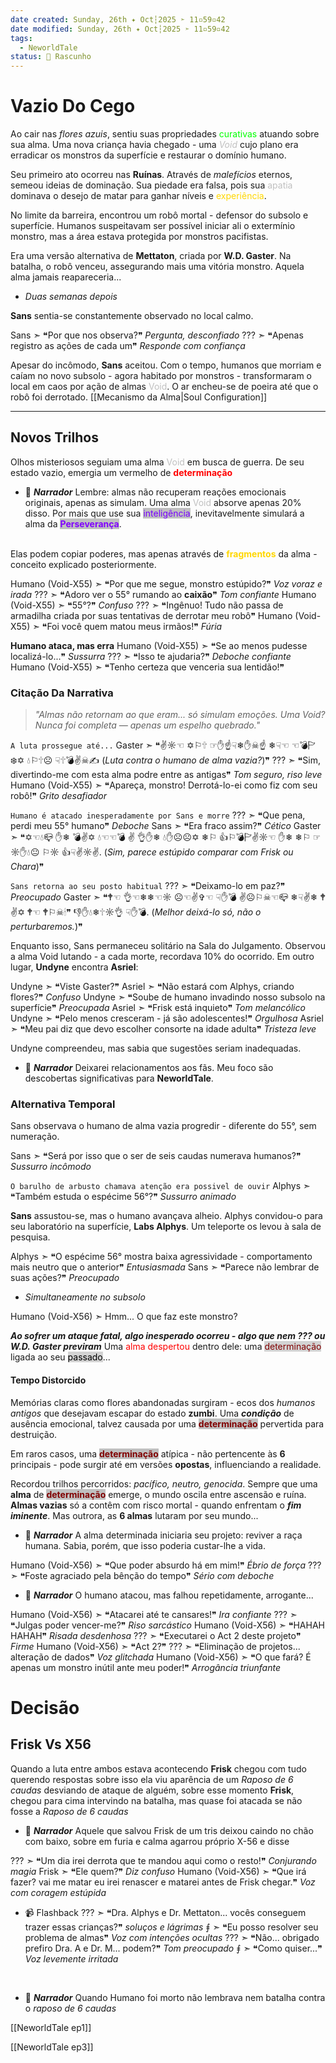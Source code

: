 ```yaml
---
date created: Sunday, 26th ✦ Oct┆2025 ➣ 11▫59▫42
date modified: Sunday, 26th ✦ Oct┆2025 ➣ 11▫59▫42
tags:
  - NeworldTale
status: 📄 Rascunho
---
```


# Vazio Do Cego
Ao cair nas *flores azuis*, sentiu suas propriedades <span style="color:rgb(0, 255, 0)">curativas</span> atuando sobre sua alma. Uma nova criança havia chegado - uma *<span style="color: rgb(192,192,192)">Void</span>* cujo plano era erradicar os monstros da superfície e restaurar o domínio humano.

Seu primeiro ato ocorreu nas **Ruínas**. Através de *malefícios* eternos, semeou ideias de dominação. Sua piedade era falsa, pois sua <span style="color:rgb(192,192,192)">apatia</span> dominava o desejo de matar para ganhar níveis e <span style="color:rgb(255,215,0)">experiência</span>.

No limite da barreira, encontrou um robô mortal - defensor do subsolo e superfície. Humanos suspeitavam ser possível iniciar ali o extermínio monstro, mas a área estava protegida por monstros pacifistas.

Era uma versão alternativa de **Mettaton**, criada por **W.D. Gaster**. Na batalha, o robô venceu, assegurando mais uma vitória monstro. Aquela alma jamais reapareceria...

- *Duas semanas depois*

**Sans** sentia-se constantemente observado no local calmo.

Sans ➣ ❝Por que nos observa?❞ *Pergunta, desconfiado*
??? ➣ ❝Apenas registro as ações de cada um❞ *Responde com confiança*

Apesar do incômodo, **Sans** aceitou. Com o tempo, humanos que morriam e caíam no novo subsolo - agora habitado por monstros - transformaram o local em caos por ação de almas <span style="color: rgb(192,192,192)">Void</span>. O ar encheu-se de poeira até que o robô foi derrotado.
[[Mecanismo da Alma|Soul Configuration]]

---
## Novos Trilhos
Olhos misteriosos seguiam uma alma <span style="color: rgb(192,192,192)">Void</span> em busca de guerra. De seu estado vazio, emergia um vermelho de <span style="color: rgb(255, 0, 0); font-weight: bold;">determinação</span>

- 📜 ***Narrador***
Lembre: almas não recuperam reações emocionais originais, apenas as simulam. Uma alma <span style="color: rgb(192,192,192)">Void</span> absorve apenas 20% disso. Por mais que use sua <mark style="background-color: rgb(192, 192, 192)"><span style="color:rgb(120, 0, 255)">inteligência</span></mark>, inevitavelmente simulará a alma da <mark style="background-color: rgb(192, 192, 192)"><span style="color: rgb(128, 0, 255); font-weight: bold;">Perseverança</span></mark>.
<br>
Elas podem copiar poderes, mas apenas através de <span style="color: gold; font-weight: bold;">fragmentos</span> da alma - conceito explicado posteriormente.

Humano (Void-X55) ➣ ❝Por que me segue, monstro estúpido?❞ *Voz voraz e irada*
??? ➣ ❝Adoro ver o 55° rumando ao **caixão**❞ *Tom confiante*
Humano (Void-X55) ➣ ❝55°?❞ *Confuso*
??? ➣ ❝Ingênuo! Tudo não passa de armadilha criada por suas tentativas de derrotar meu robô❞ 
Humano (Void-X55) ➣ ❝Foi você quem matou meus irmãos!❞ *Fúria*

**Humano ataca, mas erra**
Humano (Void-X55) ➣ ❝Se ao menos pudesse localizá-lo...❞ *Sussurra*
??? ➣ ❝Isso te ajudaria?❞ *Deboche confiante*
Humano (Void-X55) ➣ ❝Tenho certeza que venceria sua lentidão!❞ 

### **Citação Da Narrativa**
> *"Almas não retornam ao que eram... só simulam emoções. Uma Void? Nunca foi completa — apenas um espelho quebrado."*  

`A luta prossegue até...`
Gaster ➣ ❝✌☼☜ ✡⚐🕆 ☞✋☝☟❄✋☠☝ ❄☟☜ ☜💣🏱❄✡ 💧⚐🕆☹ ☟🕆💣✌☠✍ (*Luta contra o humano de alma vazia?*)❞ 
??? ➣ ❝Sim, divertindo-me com esta alma podre entre as antigas❞ *Tom seguro, riso leve*
Humano (Void-X55) ➣ ❝Apareça, monstro! Derrotá-lo-ei como fiz com seu robô!❞ *Grito desafiador*

`Humano é atacado inesperadamente por Sans e morre`
??? ➣ ❝Que pena, perdi meu 55° humano❞ *Deboche*
Sans ➣ ❝Era fraco assim?❞ *Cético*
Gaster ➣ ❝✡☜💧📪 ✋❄ 💣✌✡ 💧☜☜💣 ✌ 👌✋❄ 💧✋☹☹✡ ❄⚐ 👍⚐💣🏱✌☼☜ ✋❄ ❄⚐ ☞☼✋💧😐 ⚐☼ 👍☟✌☼✌. (*Sim, parece estúpido comparar com Frisk ou Chara*)❞ 

`Sans retorna ao seu posto habitual`
??? ➣ ❝Deixamo-lo em paz?❞ *Preocupado*
Gaster ➣ ❝🕈☜ 👌☜❄❄☜☼ ☹☜✌✞☜ ☟✋💣 ✌☹⚐☠☜📪 ❄☟✌❄ 🕈✌✡ 🕈☜ 🕈⚐☠🕯❞ 👎✋💧❄🕆☼👌 ☟✋💣. (*Melhor deixá-lo só, não o perturbaremos.*)❞

Enquanto isso, Sans permaneceu solitário na Sala do Julgamento. Observou a alma Void lutando - a cada morte, recordava 10% do ocorrido.
Em outro lugar, **Undyne** encontra **Asriel**:

Undyne ➣ ❝Viste Gaster?❞ 
Asriel ➣ ❝Não estará com Alphys, criando flores?❞ *Confuso*
Undyne ➣ ❝Soube de humano invadindo nosso subsolo na superfície❞ *Preocupada*
Asriel ➣ ❝Frisk está inquieto❞ *Tom melancólico*
Undyne ➣ ❝Pelo menos cresceram - já são adolescentes!❞ *Orgulhosa*
Asriel ➣ ❝Meu pai diz que devo escolher consorte na idade adulta❞ *Tristeza leve*

Undyne compreendeu, mas sabia que sugestões seriam inadequadas.

- 📜 ***Narrador***
Deixarei relacionamentos aos fãs. Meu foco são descobertas significativas para **NeworldTale**.

### Alternativa Temporal
Sans observava o humano de alma vazia progredir - diferente do 55°, sem numeração.

Sans  ➣ ❝Será por isso que o ser de seis caudas numerava humanos?❞ *Sussurro incômodo*

`O barulho de arbusto chamava atenção era possivel de ouvir`
Alphys ➣ ❝Também estuda o espécime 56°?❞ *Sussurro animado*

**Sans** assustou-se, mas o humano avançava alheio. Alphys convidou-o para seu laboratório na superfície, **Labs Alphys**. Um teleporte os levou à sala de pesquisa.

Alphys ➣ ❝O espécime 56° mostra baixa agressividade - comportamento mais neutro que o anterior❞ *Entusiasmada*
Sans ➣ ❝Parece não lembrar de suas ações?❞ *Preocupado*

- *Simultaneamente no subsolo*

Humano (Void-X56) ➣ Hmm... O que faz este monstro?

***Ao sofrer um ataque fatal, algo inesperado ocorreu - algo que nem ??? ou W.D. Gaster previram***
Uma <span style="color: rgb(255, 0, 0)">alma despertou</span> dentro dele: uma <mark style="background: #D3D3D3;"><span style="color: #800000">determinação</span></mark> ligada ao seu <mark style="background: #D3D3D3;"><span style="color: rgb(0, 0, 0)">passado</span></mark>...

#### Tempo Distorcido
Memórias claras como flores abandonadas surgiram - ecos dos *humanos antigos* que desejavam escapar do estado **zumbi**. Uma ***condição*** de ausência emocional, talvez causada por uma <mark style="background: #C0C0C0;"><span style="font-weight:bold; color:rgb(128, 0, 0)">determinação</span></mark> pervertida para destruição. 

Em raros casos, uma <mark style="background: #C0C0C0;"><span style="font-weight:bold; color:rgb(128, 0, 0)">determinação</span></mark> atípica - não pertencente às **6** principais - pode surgir até em versões **opostas**, influenciando a realidade.

Recordou trilhos percorridos: *pacífico, neutro, genocida*. Sempre que uma **alma** de <mark style="background: #C0C0C0;"><span style="font-weight:bold; color:rgb(128, 0, 0)">determinação</span></mark> emerge, o mundo oscila entre ascensão e ruína. **Almas vazias** só a contêm com risco mortal - quando enfrentam o ***fim iminente***. Mas outrora, as **6 almas** lutaram por seu mundo...

- 📜 ***Narrador***
A alma determinada iniciaria seu projeto: reviver a raça humana. Sabia, porém, que isso poderia custar-lhe a vida.

Humano (Void-X56) ➣ ❝Que poder absurdo há em mim!❞ *Ébrio de força*
??? ➣ ❝Foste agraciado pela bênção do tempo❞ *Sério com deboche*

- 📜 ***Narrador***
O humano atacou, mas falhou repetidamente, arrogante...

Humano (Void-X56)  ➣ ❝Atacarei até te cansares!❞ *Ira confiante*
???  ➣ ❝Julgas poder vencer-me?❞ *Riso sarcástico*
Humano (Void-X56)  ➣ ❝HAHAH HAHAH❞ *Risada desdenhosa*
???  ➣ ❝Executarei o Act 2 deste projeto❞ *Firme*
Humano (Void-X56)  ➣ ❝Act 2?❞ 
???  ➣ ❝Eliminação de projetos... alteração de dados❞ *Voz glitchada*
Humano (Void-X56)  ➣ ❝O que fará? É apenas um monstro inútil ante meu poder!❞ *Arrogância triunfante*

# Decisão
## Frisk Vs X56
Quando a luta entre ambos estava acontecendo **Frisk** chegou com tudo querendo respostas sobre isso ela viu aparência de um *Raposo de 6 caudas* desviando de ataque de alguém, sobre esse momento **Frisk**, chegou para cima intervindo na batalha, mas quase foi atacada se não fosse a *Raposo de 6 caudas*

- 📜 ***Narrador***
Aquele que salvou Frisk de um tris deixou caindo no chão com baixo, sobre em furia e calma agarrou próprio X-56 e disse

??? ➣ ❝Um dia irei derrota que te mandou aqui como o resto!❞ *Conjurando magia*
Frisk ➣ ❝Ele quem?❞ *Diz confuso*
Humano (Void-X56) ➣ ❝Que irá fazer? vai me matar eu irei renascer e matarei antes de Frisk chegar.❞ *Voz com coragem estúpida*

- 📹 Flashback
	??? ➣ ❝Dra. Alphys e Dr. Mettaton... vocês conseguem trazer essas crianças?❞ *soluços e lágrimas*
	⨎ ➣ ❝Eu posso resolver seu problema de almas❞ *Voz com intenções ocultas*
	??? ➣ ❝Não... obrigado prefiro Dra. A e Dr. M... podem?❞ *Tom preocupado*
	⨎ ➣ ❝Como quiser...❞ *Voz levemente irritada*
<br>

- 📜 ***Narrador***
Quando Humano foi morto não lembrava nem batalha contra o *raposo de 6 caudas*

[[NeworldTale ep1]]

[[NeworldTale ep3]]